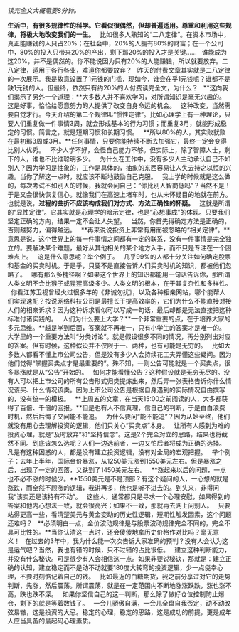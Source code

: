 *读完全文大概需要8分钟。*  
  
**生活中，有很多规律性的科学。它看似很偶然，但却普遍适用。尊重和利用这些规律，将极大地改变我们的一生。**
 
比如很多人熟知的“二八定律”。在资本市场中，真正能赚钱的人只占20%；在社会中，20%的人拥有80%的财富；在一个公司中，80%的投入只带来20%的产出，剩下那20%的投入才是关键......
 
谁能成为这20%，并不是偶然的。你不能说因为只有20%的人能赚钱，所以就要放弃。二八定律，适用于各行各业，难道你都要放弃？
 
昨天的付费文章其实就是二八定律的一次展示。我是故意设置了1元钱的门槛，现如今，谁会在乎1元钱呢？谁都不是缺1元钱的人。但最终，依然只有约20%的人付费读完全文，为什么？
 
**这向我们揭示了另外一个道理：**大多数人并不喜欢学习，对所谓知识是毫无兴趣的。这是好事，恰恰给愿意努力的人提供了改变自身命运的机会。
 
这种改变，当然需要自觉才行。今天介绍的第二个规律叫“惯性定律”。比如心理学上有一种理论，只要人们重复做一件事情3周，就会形成基本的行为习惯；而重复3月，就能形成稳定的习惯。简言之，就是短期习惯和长期习惯。
 
**所以80%的人，其实败就败在最初那3周或3月。**任何事情，只要你能持续不断去加强它，最终一定会变得比别人优秀。
 
不少人学不好，会怪自己能力不够。但实际上，除了智障人士，剩下的人，谁也不比谁聪明多少。
 
为什么在工作中，没有多少人主动承认自己不如别人？因为学习是抽象的，工作是具体的，抽象的东西容易让人失去持之以恒的兴趣。当你了解这一点时，就应该不断地鼓励自己克服。
 
我上学的时候就是这么做的，每次考试不如别人的时候，我就会问自己：“你比别人智商低吗”？当然不是！于是又会很快恢复信心。就像我们在高速上堵车时，也从未怀疑目的地就在前方。也就是说，**过程的曲折不应该构成我们对方式、方法正确性的怀疑。**
 
这就是所谓的“显性定律”。它其实就是心理学的暗示定律，也是“心想事成”的体现。只要我们坚定正确的方向，结果一定不会让人失望。
 
当然，你首先得确定方法是正确的，否则越努力，偏得越远。
 
**再来说说投资上非常有用而被忽略的“相关定律”。**意思是说，这个世界上的每一件事情之间都有一定的联系，没有一件事情是完全独立的。要解决某个难题，最好从其他相关的某个地方入手，而不只是专注在一个困难点上。
 
这是什么意思呢？举个例子。
 
几乎99%的人都十分关注如何确定股票和基金的买卖时机。于是乎，只要不是直接告诉人们买卖时机的知识，都被他们忽略了。
 
哪有那么多捷径啊？如果这个世界上的知识都能用一句话告诉你，那所谓人类文明不会比猴子或猩猩高级多少。人类文明的根本，在于其复杂性和多样性。
 
你看江苏卫视曾经火过很多年的《非诚勿扰》，以及各种相亲网站，哪个能帮人们实现速配？按说网络科技公司是最擅长于提高效率的，它们为什么不能直接对接人们的相亲诉求？因为这种诉求看似可以写成一句话，最后却都是无法直接把这种标准付诸实践的。
 
人们为什么要上大学？**一个非常重要的点，在于培养大家的多元思维。**越是学到后面，答案就不再唯一，只有小学生的答案才是唯一的。大学里的一个重要方法叫“分类讨论”。就是假设很多不同的情况，再分别列出对应的答案。但有时候，这种假设并不仅限于一、两种，也有可能是无穷的。
 
比如大多数人都看不懂上市公司公告，但是没有多少人会持续花工夫弄懂这些疑问。因为他们觉得“掌握买卖点才是最重要的”。殊不知，一则公告可能就是一个买卖点，很多暴涨就是从“公告”开始的。
 
如何才能看懂公告？这种假设就是无穷无尽的。没有人可以把上市公司的所有公告形式归类提炼出来，然后弄一张表格告诉你什么情况该买、什么情况该卖。因为上市公司公告是根据自身遇到的实际情况自由撰写的，没有统一的模板。
 
**上周五的文章，在当天15:00之前阅读的人，大多都获得了百倍、千倍的回报。**但是也有人不信真理，信自己的判断，于是白白浪费时机，然后后悔了又问能不能追。
 
为什么要问“能不能追”？因为从始至终，他们就没有用心去理解投资的逻辑，他们只关心“买卖点”本身。
 
让所有人感到为难的投资心理，就是“及时放弃”和“坚持信念”。这是2个完全对立的思路，结果也将截然不同。到底该怎么选呢？人们一边选前者，一边又怕后者将成为正确的选择。
 
凡是有这种困惑的人，都是没有建立投资逻辑，没有对全局的宏观把握。
 
举个例子：去年上半年，国际金价暴涨，从1250美元涨到1550美元左右。但是暴涨之后，出现了一定的回落，又跌到了1450美元左右。
 
**涨起来以后的问题，一点也不必不涨的时候少。**1550美元是不是顶部？有这个疑问的人，一心想的就是涨跌，而全然不顾涨的逻辑，我讲再多，他也是听不进去的。到头来，非得问我“该卖还是该持有不动”。
 
这些人，通常都只是寻求一个心理安慰，如果得到的答案和他内心想法一致，就会很高兴；如果不一致，那就再去网上问别人。
 
只要站得更高一些，看清楚美元与黄金变动的历史性逻辑，短期性触发因素，这个问题还难吗？
 
**必须明白一点，金价波动规律是与股票波动规律完全不同的，完全不具可比性的。**当你认清这一点时，还会傻傻地拿历史价格作对比吗？毫无意义！
 
在过去的3年中，我为什么能一次次告诉大家准确的预判？没有人会认为这是运气吧？当然，我也有错的时候，只不过错的占比很低。
 
建立这种判断能力，并没有什么秘诀。可是很少有人会相信这一点。如果非要说秘诀，那就是：建立正确的认知，建立稳定而不是动不动就要180度大转弯的投资逻辑，少一点侥幸心理，不要时刻惦记着自己的钱。
 
比如最近的白糖期货，我之前分享过对它的走势判断，先涨，然后震荡。所谓震荡，就是在一定范围内不断地涨涨跌跌，涨也涨不高，跌也跌不深。
 
如果你坚信自己的这一判断，那么除了做好仓位控制防止爆仓，剩下的就是等着数钱了。
 
一会儿骄傲自满，一会儿全盘自我否定，动不动改弦易辙，这是投资的大忌。稳定的心理，稳定的思路，这是成功的前提，更是成年人应当具备的最起码心理素质。